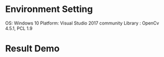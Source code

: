# Environment Setting
OS: Windows 10
Platform: Visual Studio 2017 community
Library : OpenCv 4.5.1, PCL 1.9
# Result Demo
